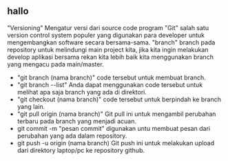 ## hallo

"Versioning" Mengatur versi dari source code program
"Git" salah satu version control system populer yang digunakan para developer untuk mengembangkan software secara bersama-sama.
"branch" branch pada repository untuk melindungi main project kita, jika kita ingin melakukan develop aplikasi bersama rekan kita lebih baik kita menggunakan branch yang mengacu pada main/master.

- "git branch (nama branch)" code tersebut untuk membuat branch.
- "git branch --list" Anda dapat menggunakan code tersebut untuk melihat apa saja branch yang ada di direktori.
- "git checkout (nama branch)" code tersebut untuk berpindah ke branch yang lain.
- "git pull origin (nama branch)" Git pull ini untuk mengambil perubahan terbaru pada branch yang menjadi acuan.
- git commit -m "pesan commit" digunakan untu membuat pesan dari perubahan yang ada dalam repository.
- git push -u origin (nama branch) Git push ini untuk melakukan upload dari direktory laptop/pc ke repository github.